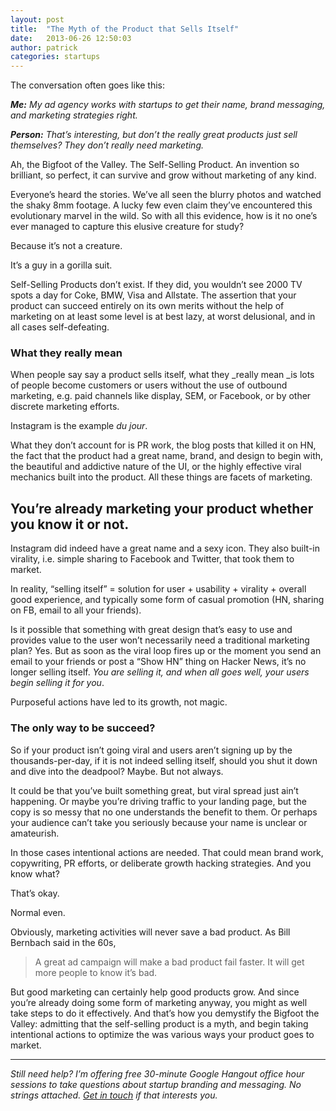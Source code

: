 ```yaml
---
layout: post
title:  "The Myth of the Product that Sells Itself"
date:   2013-06-26 12:50:03
author:	patrick
categories: startups 
---
```


The conversation often goes like this:

_**Me:** My ad agency works with startups to get their name, brand messaging, and marketing strategies right._

_**Person:** That’s interesting, but don’t the really great products just sell themselves? They don’t really need marketing._

Ah, the Bigfoot of the Valley. The Self-Selling Product. An invention so brilliant, so perfect, it can survive and grow without marketing of any kind.

Everyone’s heard the stories. We’ve all seen the blurry photos and watched the shaky 8mm footage. A lucky few even claim they’ve encountered this evolutionary marvel in the wild. So with all this evidence, how is it no one’s ever managed to capture this elusive creature for study?

Because it’s not a creature.

It’s a guy in a gorilla suit.

Self-Selling Products don’t exist. If they did, you wouldn’t see 2000 TV spots a day for Coke, BMW, Visa and Allstate. The assertion that your product can succeed entirely on its own merits without the help of marketing on at least some level is at best lazy, at worst delusional, and in all cases self-defeating.

### What they really mean

When people say say a product sells itself, what they _really mean _is lots of people become customers or users without the use of outbound marketing, e.g. paid channels like display, SEM, or Facebook, or by other discrete marketing efforts.

Instagram is the example _du jour_.

What they don’t account for is PR work, the blog posts that killed it on HN, the fact that the product had a great name, brand, and design to begin with, the beautiful and addictive nature of the UI, or the highly effective viral mechanics built into the product. All these things are facets of marketing.

## You’re already marketing your product whether you know it or not.

Instagram did indeed have a great name and a sexy icon. They also built-in virality, i.e. simple sharing to Facebook and Twitter, that took them to market.

In reality, “selling itself” = solution for user + usability + virality + overall good experience, and typically some form of casual promotion (HN, sharing on FB, email to all your friends).

Is it possible that something with great design that’s easy to use and provides value to the user won’t necessarily need a traditional marketing plan? Yes. But as soon as the viral loop fires up or the moment you send an email to your friends or post a “Show HN” thing on Hacker News, it’s no longer selling itself. *You are selling it, and when all goes well, your users begin selling it for you*.

Purposeful actions have led to its growth, not magic.

### The only way to be succeed?

So if your product isn’t going viral and users aren’t signing up by the thousands-per-day, if it is not indeed selling itself, should you shut it down and dive into the deadpool? Maybe. But not always.

It could be that you’ve built something great, but viral spread just ain’t happening. Or maybe you’re driving traffic to your landing page, but the copy is so messy that no one understands the benefit to them. Or perhaps your audience can’t take you seriously because your name is unclear or amateurish.

In those cases intentional actions are needed. That could mean brand work, copywriting, PR efforts, or deliberate growth hacking strategies. And you know what?

That’s okay.

Normal even.

Obviously, marketing activities will never save a bad product. As Bill Bernbach said in the 60s,

> A great ad campaign will make a bad product fail faster. It will get more people to know it’s bad.

But good marketing can certainly help good products grow. And since you’re already doing some form of marketing anyway, you might as well take steps to do it effectively. And that’s how you demystify the Bigfoot the Valley: admitting that the self-selling product is a myth, and begin taking intentional actions to optimize the was various ways your product goes to market.  

***

_Still need help? I’m offering free 30-minute Google Hangout office hour sessions to take questions about startup branding and messaging. No strings attached. *[Get in touch](http://bit.ly/19hJb8c)* if that interests you._
  
